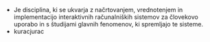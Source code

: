 
- Je disciplina, ki se ukvarja z načrtovanjem, vrednotenjem in implementacijo interaktivnih računalniških sistemov za človekovo uporabo in s študijami glavnih fenomenov, ki spremljajo te sisteme. 
- kuracjurac 